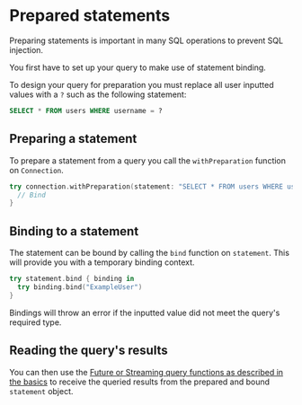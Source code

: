 # Prepared statements

Preparing statements is important in many SQL operations to prevent SQL injection.

You first have to set up your query to make use of statement binding.

To design your query for preparation you must replace all user inputted values with a `?` such as the following statement:

```sql
SELECT * FROM users WHERE username = ?
```

## Preparing a statement

To prepare a statement from a query you call the `withPreparation` function on `Connection`.

```swift
try connection.withPreparation(statement: "SELECT * FROM users WHERE username = ?") { statement in
  // Bind
}
```

## Binding to a statement

The statement can be bound by calling the `bind` function on `statement`. This will provide you with a temporary binding context.

```swift
try statement.bind { binding in
  try binding.bind("ExampleUser")
}
```

Bindings will throw an error if the inputted value did not meet the query's required type.

## Reading the query's results

You can then use the [Future or Streaming query functions as described in the basics](basics.md) to receive the queried results from the prepared and bound `statement` object.
